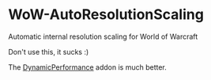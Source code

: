 # WoW-AutoResolutionScaling
Automatic internal resolution scaling for World of Warcraft

Don't use this, it sucks :)

The [DynamicPerformance](https://www.curseforge.com/wow/addons/dynamic-performance) addon is much better.
